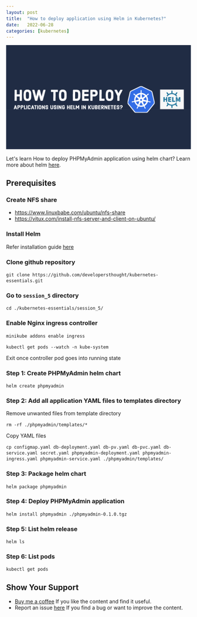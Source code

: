 ```yaml
---
layout: post
title:  "How to deploy application using Helm in Kubernetes?"
date:   2022-06-28
categories: [kubernetes]
---
```


![How to deploy application using Helm in Kubernetes?](https://raw.githubusercontent.com/sagar-jadhav/sagar-jadhav.github.io/master/static/img/_posts/kubernetes/5.png)

Let's learn How to deploy PHPMyAdmin application using helm chart? Learn more about helm [here](https://helm.sh/).

## Prerequisites

### Create NFS share

- https://www.linuxbabe.com/ubuntu/nfs-share
- https://vitux.com/install-nfs-server-and-client-on-ubuntu/

### Install Helm
Refer installation guide [here](https://helm.sh/docs/intro/install/)

### Clone github repository

```
git clone https://github.com/developersthought/kubernetes-essentials.git
```

### Go to `session_5` directory

```
cd ./kubernetes-essentials/session_5/
```

### Enable Nginx ingress controller

```
minikube addons enable ingress
```

```
kubectl get pods --watch -n kube-system
```

Exit once controller pod goes into running state

### Step 1: Create PHPMyAdmin helm chart

```
helm create phpmyadmin
```

### Step 2: Add all application YAML files to templates directory

Remove unwanted files from template directory

```
rm -rf ./phpmyadmin/templates/*
```

Copy YAML files

```
cp configmap.yaml db-deployment.yaml db-pv.yaml db-pvc.yaml db-service.yaml secret.yaml phpmyadmin-deployment.yaml phpmyadmin-ingress.yaml phpmyadmin-service.yaml ./phpmyadmin/templates/
```

### Step 3: Package helm chart

```
helm package phpmyadmin
```

### Step 4: Deploy PHPMyAdmin application

```
helm install phpmyadmin ./phpmyadmin-0.1.0.tgz
```

### Step 5: List helm release

```
helm ls
```

### Step 6: List pods

```
kubectl get pods
```

## Show Your Support

- [Buy me a coffee](https://www.buymeacoffee.com/sagarjadhv23) If you like the content and find it useful.
- Report an issue [here](https://github.com/developersthought/roadmap/issues/new) If you find a bug or want to improve the content.
